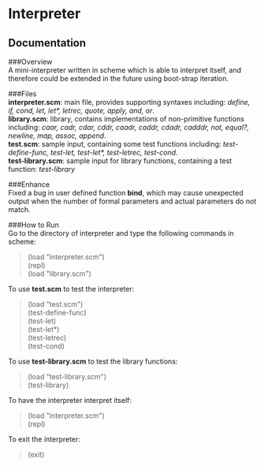 Interpreter
===========

Documentation
-------------

###Overview<br/>
A mini-interpreter written in scheme which is able to interpret itself, and therefore could be extended in the future using boot-strap iteration.

###Files<br/>
<b>interpreter.scm</b>: main file, provides supporting syntaxes including: <i>define, if, cond, let, let*, letrec, quote, apply, and, or</i>.<br/>
<b>library.scm</b>: library, contains implementations of non-primitive functions including: <i>caar, cadr, cdar, cddr, caadr, caddr, cdadr, cadddr, not, equal?, newline, map, assoc, append</i>.<br/>
<b>test.scm</b>: sample input, containing some test functions including: <i>test-define-func, test-let, test-let*, test-letrec, test-cond</i>.<br/>
<b>test-library.scm</b>: sample input for library functions, containing a test function: <i>test-library</i></br>

###Enhance<br/>
Fixed a bug in user defined function <b>bind</b>, which may cause unexpected output when the number of formal parameters and actual parameters do not match.<br/>

###How to Run<br/>
Go to the directory of interpreter and type the following commands in scheme:
>	(load "interpreter.scm")<br/>
	(repl)<br/>
	(load "library.scm")<br/>

To use <b>test.scm</b> to test the interpreter:
>	(load "test.scm")<br/>
	(test-define-func)<br/>
	(test-let)<br/>
	(test-let*)<br/>
	(test-letrec)<br/>
	(test-cond)<br/>

To use <b>test-library.scm</b> to test the library functions:
>	(load "test-library.scm")<br/>
	(test-library)<br/>

To have the interpreter interpret itself:
>	(load "interpreter.scm")<br/>
	(repl)<br/>

To exit the interpreter:
>	(exit)<br/>
